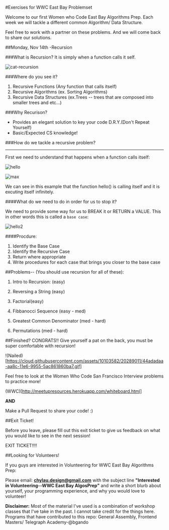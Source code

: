 #Exercises for WWC East Bay Problemset

Welcome to our first Women who Code East Bay Algorithms Prep.  Each week we will tackle a different common Algorithm/ Data Structure.

Feel free to work with a partner on these problems.  And we will come back to share our solutions.  

##Monday, Nov 14th -Recursion

###What is Recursion?
  It is simply when a function calls it self. 
  
![cat-recursion](https://cloud.githubusercontent.com/assets/10103582/20289242/a75498be-aa8d-11e6-8b93-9e13292f27d0.gif)
  
###Where do you see it?
1. Recursive Functions (Any function that calls itself)
2. Recursive Algorithms (ex. Sorting Algorithms)
3. Recursive Data Structures (ex.Trees -- trees that are composed into smaller trees and etc...)

###Why Recurison?
  - Provides an elegant solution to key your code D.R.Y.(Don't Repeat Yourself) 
  - Basic/Expected CS knowledge!
  
###How do we tackle a recursive problem?
<hr>

First we need to understand that happens when a function calls itself:

![hello](https://cloud.githubusercontent.com/assets/10103582/20289013/483ea0f0-aa8c-11e6-9be6-a708f4cbc01a.png)

![max](https://cloud.githubusercontent.com/assets/10103582/20289052/5dd3c026-aa8c-11e6-90d9-01cb6deceb98.png)

We can see in this example that the function hello() is calling itself and it is excuting itself infinitely.


####What do we need to do in order for us to stop it?

We need to provide some way for us to BREAK it or RETURN a VALUE.
This in other words this is called a `base case`:

![hello2](https://cloud.githubusercontent.com/assets/10103582/20289016/49ec5fb4-aa8c-11e6-8c43-98d693fd0f7d.png)

####Procdure:

1. Identify the Base Case
2. Identify the Recursive Case
3. Return where appropriate
4. Write procedures for each case that brings you closer to the base case
 

##Problems-- (You should use recursion for all of these):
1. Intro to Recursion: (easy)

2. Reversing a String (easy)


3. Factorial(easy)


3. Fibbanocci Sequence (easy - med)
 
 
4. Greatest Common Denominator (med - hard)

5. Permutations (med - hard)

##Finished?
CONGRATS!! Give yourself a pat on the back, you must be super comfortable with recursion!

!(Nailed)[https://cloud.githubusercontent.com/assets/10103582/20289011/44adadaa-aa8c-11e6-9955-5ac861860ba7.gif]

Feel free to look at the Women Who Code San Francisco Interview problems to practice more!

(WWC)[http://meetupresources.herokuapp.com/whiteboard.html]

**AND**

Make a Pull Request to share your code! :)

##Exit Ticket!

Before you leave, please fill out this exit ticket to give us feedback on what you would like to see in the next session!

EXIT TICKET!!!!

##Looking for Volunteers!

If you guys are interested in Volunteering for WWC East Bay Algorithms Prep:

Please email: **chylau.design@gmail.com**  with the subject line **"Interested in Volunteering--WWC East Bay AlgosPrep"** and write a short blurb about yourself, your programming experience, and why you would love to volunteer!  


**Disclaimer:**
Most of the material I've used is a combination of workshop classes that I've take in the past.  I cannot take credit for the things here.  Programs that have contributed to this repo:  General Assembly, Frontend Masters/ Telegraph Academy-@bgando  
